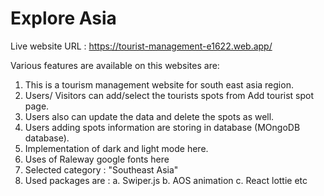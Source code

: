 # Explore Asia

Live website URL : https://tourist-management-e1622.web.app/

Various features are available on this websites are:

1. This is a tourism management website for south east asia region.
2. Users/ Visitors can add/select the tourists spots from Add tourist spot page.
3. Users also can update the data and delete the spots as well.
4. Users adding spots information are storing in database (MOngoDB database).
5. Implementation of dark and light mode here.
6. Uses of Raleway google fonts here
7. Selected category : "Southeast Asia"
8. Used packages are :
   a. Swiper.js
   b. AOS animation
   c. React lottie etc
